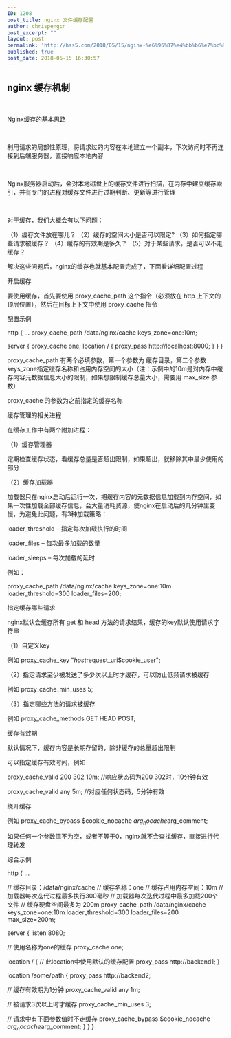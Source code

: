 ```yaml
---
ID: 1208
post_title: nginx 文件缓存配置
author: chrispengcn
post_excerpt: ""
layout: post
permalink: 'http://hss5.com/2018/05/15/nginx-%e6%96%87%e4%bb%b6%e7%bc%93%e5%ad%98%e9%85%8d%e7%bd%ae/'
published: true
post_date: 2018-05-15 16:30:57
---
```

<div id="cnblogs_post_body" class="blogpost-body">
<h2 id="activity-name" class="rich_media_title">nginx 缓存机制</h2>
<div class="rich_media_meta_list"><span id="post-date" class="rich_media_meta rich_media_meta_text"> </span></div>
<div id="js_content" class="rich_media_content ">

Nginx缓存的基本思路

&nbsp;

利用请求的局部性原理，将请求过的内容在本地建立一个副本，下次访问时不再连接到后端服务器，直接响应本地内容

&nbsp;

Nginx服务器启动后，会对本地磁盘上的缓存文件进行扫描，在内存中建立缓存索引，并有专门的进程对缓存文件进行过期判断、更新等进行管理

&nbsp;

对于缓存，我们大概会有以下问题：

（1）缓存文件放在哪儿？
（2）缓存的空间大小是否可以限定?
（3）如何指定哪些请求被缓存？
（4）缓存的有效期是多久？
（5）对于某些请求，是否可以不走缓存？

解决这些问题后，nginx的缓存也就基本配置完成了，下面看详细配置过程

开启缓存

要使用缓存，首先要使用 proxy_cache_path 这个指令（必须放在 http 上下文的顶层位置），然后在目标上下文中使用 proxy_cache 指令

配置示例

http {
...
proxy_cache_path /data/nginx/cache keys_zone=one:10m;

server {
proxy_cache one;
location / {
proxy_pass http://localhost:8000;
}
}
}

proxy_cache_path 有两个必填参数，第一个参数为 缓存目录，第二个参数keys_zone指定缓存名称和占用内存空间的大小（注：示例中的10m是对内存中缓存内容元数据信息大小的限制，如果想限制缓存总量大小，需要用 max_size 参数）

proxy_cache 的参数为之前指定的缓存名称

缓存管理的相关进程

在缓存工作中有两个附加进程：

（1）缓存管理器

定期检查缓存状态，看缓存总量是否超出限制，如果超出，就移除其中最少使用的部分

（2）缓存加载器

加载器只在nginx启动后运行一次，把缓存内容的元数据信息加载到内存空间，如果一次性加载全部缓存信息，会大量消耗资源，使nginx在启动后的几分钟里变慢，为避免此问题，有3种加载策略：

loader_threshold – 指定每次加载执行的时间

loader_files – 每次最多加载的数量

loader_sleeps – 每次加载的延时

例如：

proxy_cache_path /data/nginx/cache keys_zone=one:10m loader_threshold=300 loader_files=200;

指定缓存哪些请求

nginx默认会缓存所有 get 和 head 方法的请求结果，缓存的key默认使用请求字符串

（1）自定义key

例如 proxy_cache_key "$host$request_uri$cookie_user";

（2）指定请求至少被发送了多少次以上时才缓存，可以防止低频请求被缓存

例如 proxy_cache_min_uses 5;

（3）指定哪些方法的请求被缓存

例如 proxy_cache_methods GET HEAD POST;

缓存有效期

默认情况下，缓存内容是长期存留的，除非缓存的总量超出限制

可以指定缓存有效时间，例如

proxy_cache_valid 200 302 10m; //响应状态码为200 302时，10分钟有效

proxy_cache_valid any 5m; //对应任何状态码，5分钟有效

绕开缓存

例如 proxy_cache_bypass $cookie_nocache $arg_nocache$arg_comment;

如果任何一个参数值不为空，或者不等于0，nginx就不会查找缓存，直接进行代理转发

综合示例

http {
...

// 缓存目录：/data/nginx/cache
// 缓存名称：one
// 缓存占用内存空间：10m
// 加载器每次迭代过程最多执行300毫秒
// 加载器每次迭代过程中最多加载200个文件
// 缓存硬盘空间最多为 200m
proxy_cache_path /data/nginx/cache keys_zone=one:10m loader_threshold=300
loader_files=200 max_size=200m;

server {
listen 8080;

// 使用名称为one的缓存
proxy_cache one;

location / {
// 此location中使用默认的缓存配置
proxy_pass http://backend1;
}

location /some/path {
proxy_pass http://backend2;

// 缓存有效期为1分钟
proxy_cache_valid any 1m;

// 被请求3次以上时才缓存
proxy_cache_min_uses 3;

// 请求中有下面参数值时不走缓存
proxy_cache_bypass $cookie_nocache $arg_nocache$arg_comment;
}
}
}</div>
</div>